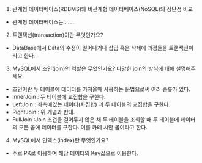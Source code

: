 1. 관계형 데이터베이스(RDBMS)와 비관계형 데이터베이스(NoSQL)의 장단점 비교

- 관게형 데이터베이스는.......

2. 트랜잭션(transaction)이란 무엇인가요?

- DataBase에서 Data의 수정이 일어나거나 삽입 혹은 삭제에 과정들을 트랜잭션이라고 한다.

3. MySQL에서 조인(join)의 역할은 무엇인가요? 다양한 join의 방식에 대해 설명해주세요.

- 조인이란 두 테이블에 데이터를 가져올때 사용하는 문법으로써 여러 종류가 있다.
- InnerJoin : 두 테이블에 교집합을 구한다.
- LeftJoin :  좌측에있는 데이터(차집합) 과 두 테이블의 교집합을 구한다.
- RightJoin : 위 개념과 반대.
- FullJoin :Join 조건을 걸어두지 않은 채 두 테이블을 조회할 때 두 테이블에 데이터의 모든 곱에 데이터를 구한다. 이를 카테 시안 곱이라고 한다.

4. MySQL에서 인덱스(index)란 무엇인가요?

- 주로 PK로 이용하며 해당 데이터의 Key값으로 이용한다.
